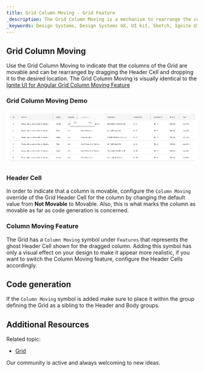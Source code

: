 ```yaml
---
title: Grid Column Moving - Grid Feature
_description: The Grid Column Moving is a mechanism to rearrange the columns of the Grid.
_keywords: Design Systems, Design Systems UX, UI kit, Sketch, Ignite UI for Angular, Sketch to Angular, Sketch to Angular, Angular, Angular Design System, Export code from Sketch, Design Kits for Angular, Sketch HTML, Sketch to HTML, Sketch UI kits
---
```


## Grid Column Moving

Use the Grid Column Moving to indicate that the columns of the Grid are movable and can be rearranged by dragging the Header Cell and dropping it to the desired location. The Grid Column Moving is visually identical to the [Ignite UI for Angular Grid Column Moving Feature](https://www.infragistics.com/products/ignite-ui-angular/angular/components/grid/column_moving.html)

### Grid Column Moving Demo

<img class="responsive-img" src="../images/grid_column_moving_demo.png" srcset="../images/grid_column_moving_demo@2x.png 2x" />

### Header Cell

In order to indicate that a column is movable, configure the `Column Moving` override of the Grid Header Cell for the column by changing the default value from **Not Movable** to Movable. Also, this is what marks the column as movable as far as code generation is concerned.

### Column Moving Feature

The Grid has a `Column Moving` symbol under `Features` that represents the ghost Header Cell shown for the dragged column. Adding this symbol has only a visual effect on your design to make it appear more realistic, if you want to switch the Column Moving feature, configure the Header Cells accordingly.

## Code generation

If the `Column Moving` symbol is added make sure to place it within the group defining the Grid as a sibling to the Header and Body groups.

## Additional Resources

Related topic:

- [Grid](grid.md)
  <div class="divider--half"></div>

Our community is active and always welcoming to new ideas.
